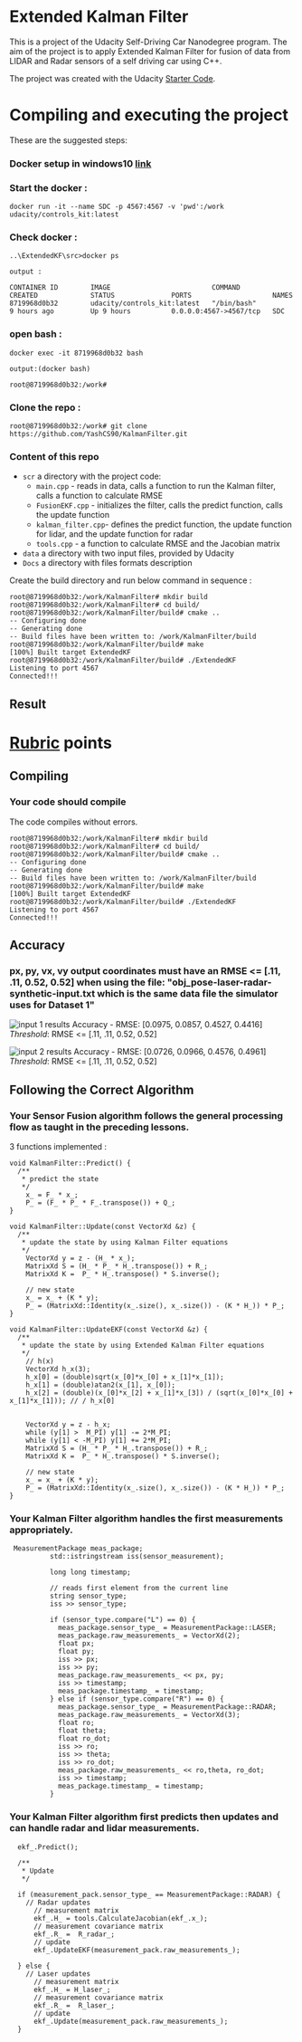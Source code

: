 # Extended Kalman Filter
This is a project of the Udacity Self-Driving Car Nanodegree program. The aim of the project is to apply Extended Kalman Filter for fusion of data from LIDAR and Radar sensors of a self driving car using C++.

The project was created with the Udacity [Starter Code](https://github.com/udacity/CarND-Extended-Kalman-Filter-Project).

# Compiling and executing the project

These are the suggested steps:


### Docker setup in windows10 [link](https://s3-us-west-1.amazonaws.com/udacity-selfdrivingcar/forum_archive/brightwellt+Docker+Windows+Starter+Guide.pdf)

### Start the docker :
```
docker run -it --name SDC -p 4567:4567 -v 'pwd':/work udacity/controls_kit:latest
```

### Check docker :
```
..\ExtendedKF\src>docker ps

output :

CONTAINER ID        IMAGE                         COMMAND             CREATED             STATUS              PORTS                    NAMES
8719968d0b32        udacity/controls_kit:latest   "/bin/bash"         9 hours ago         Up 9 hours          0.0.0.0:4567->4567/tcp   SDC 
```

### open bash :
```
docker exec -it 8719968d0b32 bash

output:(docker bash) 

root@8719968d0b32:/work#

```

### Clone the repo :
```
root@8719968d0b32:/work# git clone https://github.com/YashCS90/KalmanFilter.git
```
### Content of this repo
- `scr` a directory with the project code:
  - `main.cpp` - reads in data, calls a function to run the Kalman filter, calls a function to calculate RMSE
  - `FusionEKF.cpp` - initializes the filter, calls the predict function, calls the update function
  - `kalman_filter.cpp`- defines the predict function, the update function for lidar, and the update function for radar
  - `tools.cpp` - a function to calculate RMSE and the Jacobian matrix
- `data`  a directory with two input files, provided by Udacity
- `Docs` a directory with files formats description


Create the build directory and run below command in sequence : 
```
root@8719968d0b32:/work/KalmanFilter# mkdir build
root@8719968d0b32:/work/KalmanFilter# cd build/
root@8719968d0b32:/work/KalmanFilter/build# cmake ..
-- Configuring done
-- Generating done
-- Build files have been written to: /work/KalmanFilter/build
root@8719968d0b32:/work/KalmanFilter/build# make
[100%] Built target ExtendedKF
root@8719968d0b32:/work/KalmanFilter/build# ./ExtendedKF
Listening to port 4567
Connected!!!

```



 

## Result


# [Rubric](https://review.udacity.com/#!/rubrics/748/view) points

## Compiling

### Your code should compile

The code compiles without errors.
```
root@8719968d0b32:/work/KalmanFilter# mkdir build
root@8719968d0b32:/work/KalmanFilter# cd build/
root@8719968d0b32:/work/KalmanFilter/build# cmake ..
-- Configuring done
-- Generating done
-- Build files have been written to: /work/KalmanFilter/build
root@8719968d0b32:/work/KalmanFilter/build# make
[100%] Built target ExtendedKF
root@8719968d0b32:/work/KalmanFilter/build# ./ExtendedKF
Listening to port 4567
Connected!!!
```

## Accuracy

### px, py, vx, vy output coordinates must have an RMSE <= [.11, .11, 0.52, 0.52] when using the file: "obj_pose-laser-radar-synthetic-input.txt which is the same data file the simulator uses for Dataset 1"


![input 1 results](https://github.com/YashCS90/KalmanFilter/blob/master/images/Dataset1.PNG)
Accuracy - RMSE: [0.0975, 0.0857,  0.4527,  0.4416]
*Threshold*: RMSE <= [.11, .11, 0.52, 0.52]


![input 2 results](https://github.com/YashCS90/KalmanFilter/blob/master/images/Dataset2.PNG)
Accuracy - RMSE: [0.0726, 0.0966, 0.4576, 0.4961]
*Threshold*: RMSE <= [.11, .11, 0.52, 0.52]

## Following the Correct Algorithm

### Your Sensor Fusion algorithm follows the general processing flow as taught in the preceding lessons.

3 functions implemented :

```
void KalmanFilter::Predict() {
  /**
   * predict the state
   */
	x_ = F_ * x_;
	P_ = (F_ * P_ * F_.transpose()) + Q_;
}

void KalmanFilter::Update(const VectorXd &z) {
  /**
   * update the state by using Kalman Filter equations
   */
	VectorXd y = z - (H_ * x_);
	MatrixXd S = (H_ * P_ * H_.transpose()) + R_;
    MatrixXd K =  P_ * H_.transpose() * S.inverse();

    // new state
    x_ = x_ + (K * y);
    P_ = (MatrixXd::Identity(x_.size(), x_.size()) - (K * H_)) * P_;
}

void KalmanFilter::UpdateEKF(const VectorXd &z) {
  /**
   * update the state by using Extended Kalman Filter equations
   */
	// h(x)
	VectorXd h_x(3);
	h_x[0] = (double)sqrt(x_[0]*x_[0] + x_[1]*x_[1]);
	h_x[1] = (double)atan2(x_[1], x_[0]);
	h_x[2] = (double)(x_[0]*x_[2] + x_[1]*x_[3]) / (sqrt(x_[0]*x_[0] + x_[1]*x_[1])); // / h_x[0]


	VectorXd y = z - h_x;
	while (y[1] >  M_PI) y[1] -= 2*M_PI;
	while (y[1] < -M_PI) y[1] += 2*M_PI;
	MatrixXd S = (H_ * P_ * H_.transpose()) + R_;
    MatrixXd K =  P_ * H_.transpose() * S.inverse();

    // new state
    x_ = x_ + (K * y);
    P_ = (MatrixXd::Identity(x_.size(), x_.size()) - (K * H_)) * P_;
}
```


### Your Kalman Filter algorithm handles the first measurements appropriately.
```
 MeasurementPackage meas_package;
          std::istringstream iss(sensor_measurement);
          
          long long timestamp;

          // reads first element from the current line
          string sensor_type;
          iss >> sensor_type;

          if (sensor_type.compare("L") == 0) {
            meas_package.sensor_type_ = MeasurementPackage::LASER;
            meas_package.raw_measurements_ = VectorXd(2);
            float px;
            float py;
            iss >> px;
            iss >> py;
            meas_package.raw_measurements_ << px, py;
            iss >> timestamp;
            meas_package.timestamp_ = timestamp;
          } else if (sensor_type.compare("R") == 0) {
            meas_package.sensor_type_ = MeasurementPackage::RADAR;
            meas_package.raw_measurements_ = VectorXd(3);
            float ro;
            float theta;
            float ro_dot;
            iss >> ro;
            iss >> theta;
            iss >> ro_dot;
            meas_package.raw_measurements_ << ro,theta, ro_dot;
            iss >> timestamp;
            meas_package.timestamp_ = timestamp;
          }
```
### Your Kalman Filter algorithm first predicts then updates and can handle radar and lidar measurements.
```
  ekf_.Predict();

  /**
   * Update
   */

  if (measurement_pack.sensor_type_ == MeasurementPackage::RADAR) {
    // Radar updates
	  // measurement matrix
	  ekf_.H_ = tools.CalculateJacobian(ekf_.x_);
	  // measurement covariance matrix
	  ekf_.R_ =  R_radar_;
	  // update
	  ekf_.UpdateEKF(measurement_pack.raw_measurements_);

  } else {
    // Laser updates
	  // measurement matrix
	  ekf_.H_ = H_laser_;
	  // measurement covariance matrix
	  ekf_.R_ =  R_laser_;
	  // update
	  ekf_.Update(measurement_pack.raw_measurements_);
  }
```




